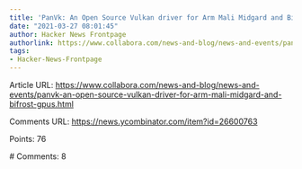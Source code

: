 ```yaml
---
title: 'PanVk: An Open Source Vulkan driver for Arm Mali Midgard and Bifrost GPUs'
date: "2021-03-27 08:01:45"
author: Hacker News Frontpage
authorlink: https://www.collabora.com/news-and-blog/news-and-events/panvk-an-open-source-vulkan-driver-for-arm-mali-midgard-and-bifrost-gpus.html
tags:
- Hacker-News-Frontpage
---
```


<p>Article URL: <a href="https://www.collabora.com/news-and-blog/news-and-events/panvk-an-open-source-vulkan-driver-for-arm-mali-midgard-and-bifrost-gpus.html">https://www.collabora.com/news-and-blog/news-and-events/panvk-an-open-source-vulkan-driver-for-arm-mali-midgard-and-bifrost-gpus.html</a></p>
<p>Comments URL: <a href="https://news.ycombinator.com/item?id=26600763">https://news.ycombinator.com/item?id=26600763</a></p>
<p>Points: 76</p>
<p># Comments: 8</p>
